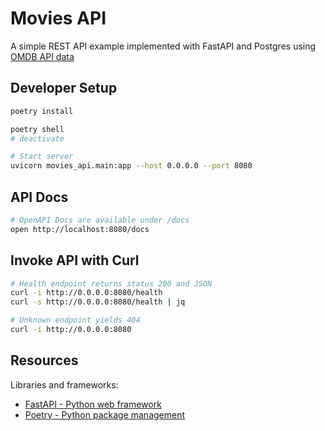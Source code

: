 # Movies API

A simple REST API example implemented with FastAPI and Postgres using [OMDB API data](https://www.omdbapi.com/)

## Developer Setup

```sh
poetry install

poetry shell
# deactivate

# Start server
uvicorn movies_api.main:app --host 0.0.0.0 --port 8080
```

## API Docs

```sh
# OpenAPI Docs are available under /docs
open http://localhost:8080/docs
```

## Invoke API with Curl

```sh
# Health endpoint returns status 200 and JSON
curl -i http://0.0.0.0:8080/health  
curl -s http://0.0.0.0:8080/health | jq

# Unknown endpoint yields 404
curl -i http://0.0.0.0:8080
```

## Resources

Libraries and frameworks:

* [FastAPI - Python web framework](https://fastapi.tiangolo.com/)
* [Poetry - Python package management](https://python-poetry.org/)
